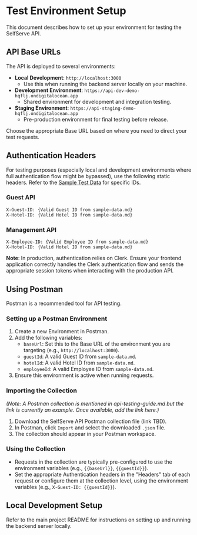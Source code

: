 # Test Environment Setup

This document describes how to set up your environment for testing the SelfServe API.

## API Base URLs

The API is deployed to several environments:

- **Local Development**: `http://localhost:3000`
  - Use this when running the backend server locally on your machine.
- **Development Environment**: `https://api-dev-demo-hqflj.ondigitalocean.app`
  - Shared environment for development and integration testing.
- **Staging Environment**: `https://api-staging-demo-hqflj.ondigitalocean.app`
  - Pre-production environment for final testing before release.

Choose the appropriate Base URL based on where you need to direct your test requests.

## Authentication Headers

For testing purposes (especially local and development environments where full authentication flow might be bypassed), use the following static headers. Refer to the [Sample Test Data](./sample-data.md) for specific IDs.

### Guest API

```
X-Guest-ID: {Valid Guest ID from sample-data.md}
X-Hotel-ID: {Valid Hotel ID from sample-data.md}
```

### Management API

```
X-Employee-ID: {Valid Employee ID from sample-data.md}
X-Hotel-ID: {Valid Hotel ID from sample-data.md}
```

**Note**: In production, authentication relies on Clerk. Ensure your frontend application correctly handles the Clerk authentication flow and sends the appropriate session tokens when interacting with the production API.

## Using Postman

Postman is a recommended tool for API testing.

### Setting up a Postman Environment

1.  Create a new Environment in Postman.
2.  Add the following variables:
    *   `baseUrl`: Set this to the Base URL of the environment you are targeting (e.g., `http://localhost:3000`).
    *   `guestId`: A valid Guest ID from `sample-data.md`.
    *   `hotelId`: A valid Hotel ID from `sample-data.md`.
    *   `employeeId`: A valid Employee ID from `sample-data.md`.
3.  Ensure this environment is active when running requests.

### Importing the Collection

*(Note: A Postman collection is mentioned in api-testing-guide.md but the link is currently an example. Once available, add the link here.)*

1.  Download the SelfServe API Postman collection file (link TBD).
2.  In Postman, click `Import` and select the downloaded `.json` file.
3.  The collection should appear in your Postman workspace.

### Using the Collection

- Requests in the collection are typically pre-configured to use the environment variables (e.g., `{{baseUrl}}`, `{{guestId}}`).
- Set the appropriate Authentication headers in the "Headers" tab of each request or configure them at the collection level, using the environment variables (e.g., `X-Guest-ID: {{guestId}}`).

## Local Development Setup

Refer to the main project README for instructions on setting up and running the backend server locally. 